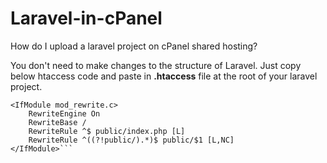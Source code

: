 # Laravel-in-cPanel
How do I upload a laravel project on cPanel shared hosting?


You don't need to make changes to the structure of Laravel. Just copy below htaccess code and paste in <b>.htaccess</b> file at the root of your laravel project.
```
<IfModule mod_rewrite.c>
    RewriteEngine On
    RewriteBase /
    RewriteRule ^$ public/index.php [L]
    RewriteRule ^((?!public/).*)$ public/$1 [L,NC]
</IfModule>```
